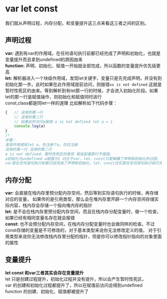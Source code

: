 # var let const
我们就从声明过程，内存分配，和变量提升这三点来看这三者之间的区别。

## 声明过程   
**var:** 遇到有var的作用域，在任何语句执行前都已经完成了声明和初始化，也就是变量提升而且拿到undefined的原因由来   
**function:** 声明、初始化、赋值一开始就全部完成，所以函数的变量提升优先级更高  
**let:** 解析器进入一个块级作用域，发现let关键字，变量只是先完成声明，并没有到初始化那一步。此时如果在此作用域提前访问，则报错`xx is not defined`
这就是暂时性死区的由来。等到解析到有let那一行的时候，才会进入初始化阶段。如果let的那一行是赋值操作，则初始化和赋值同时进行   
const,class都是同let一样的道理 比如解析如下代码步骤：
```javascript
{   // 没用的第一行 
    // 没用的第二行
    // 如果此时访问a报错 a is not defined let a = 1 
    console.log(a) 
} 
/*
步骤： 
发现作用域有let a，先注册个a，仅仅注册 
没用的第一行 没用的第二行 
a is not defined，暂时性死区的表现 假设前面那行不报错，
a初始化为undefined a赋值为1 对比于var，let、const只是解耦了声明和初始化的过程，
var是在任何语句执行前都已经完成了声明和初始化，let、const仅仅是在任何语句执行前只完成了声明。*/
```


## 内存分配 
**var:** 会直接在栈内存里预分配内存空间，然后等到实际语句执行的时候，再存储对应的变量，
如果传的是引用类型，那么会在堆内存里开辟一个内存空间存储实际内容，栈内存会存储一个指向堆内存的指针  
**let:** 是不会在栈内存里预分配内存空间，而且在栈内存分配变量时，做一个检查，如果已经有相同变量名存在就会报错  
**const:** 也不会预分配内存空间，在栈内存分配变量时也会做同样的检查。不过const存储的变量是不可修改的，对于基本类型来说你无法修改定义的值，
对于引用类型来说你无法修改栈内存里分配的指针，但是你可以修改指针指向的对象里面的属性

## 变量提升 
**let const 和var三者其实会存在变量提升**  
let 只是创建过程提升，初始化过程并没有提升，所以会产生暂时性死区。   
var 的创建和初始化过程都提升了，所以在赋值前访问会得到undefined   
function 的创建、初始化、赋值都被提升了  
